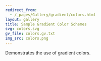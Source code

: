 ```yaml
---
redirect_from:
  - /_pages/Gallery/gradient/colors.html
layout: gallery
title: Sample Gradient Color Schemes
svg: colors.svg
gv_file: colors.gv.txt
img_src: colors.png
---
```

Demonstrates the use of gradient colors.
